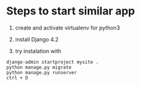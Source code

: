 # Steps to start similar app

1. create and activate virtualenv for python3

2. install Django 4.2

3. try instalation with

```
django-admin startproject mysite .
python manage.py migrate
python manage.py runserver
ctrl + D
```
